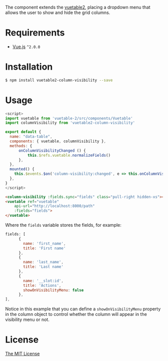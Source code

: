 The component extends the [vuetable2](https://github.com/ratiw/vuetable-2),
placing a dropdown menu that allows the user to show and hide the grid columns.

# Requirements

- [Vue.js](https://github.com/vuejs/vue) `^2.0.0`

# Installation

```bash
$ npm install vuetable2-column-visibility --save
```

# Usage

```javascript
<script>
import vuetable from 'vuetable-2/src/components/Vuetable'
import columnVisibility from 'vuetable2-column-visibility'

export default {
  name: "data-table",
  components: { vuetable, columnVisibility },
  methods: {
      onColumnVisibilityChanged () {
          this.$refs.vuetable.normalizeFields()
      },  
  },
  mounted() {
    this.$events.$on('column-visibility:changed', e => this.onColumnVisibilityChanged(e))
  },
}
</script>
```

```html
<column-visibility :fields.sync="fields" class="pull-right hidden-xs"></column-visibility>
<vuetable ref="vuetable"
    api-url="http://localhost:8000/path"
    :fields="fields">
</vuetable>
```

Where the `fields` variable stores the fields, for example:

```javascript
fields: [
      {
        name: 'first_name',
        title: 'First name'
      },
      {
        name: 'last_name',
        title: 'Last name'
      },
      {
        name: '__slot:id',
        title: 'Actions',
        showOnVisibilityMenu: false
      },
],
```

Notice in this example that you can define a `showOnVisibilityMenu` property
in the column object to control whether the column will appear in the
visibility menu or not.

# License

[The MIT License](http://opensource.org/licenses/MIT)
